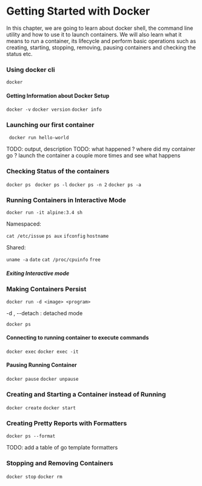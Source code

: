 # Getting Started with Docker

In this chapter, we are going to learn about docker shell, the command line utility and how to use it to
launch containers. We will also learn what it means to run a container, its lifecycle and perform basic
operations such as creating, starting, stopping, removing, pausing containers and checking the status etc.


### Using docker cli

``` docker ```

#### Getting Information about Docker Setup  

``` docker -v ```
``` docker version ```
``` docker info ```


### Launching our first container

``` docker run hello-world```

TODO: output, description
TODO: what happened ?
      where did my container go ?
      launch the container a  couple more times and see what happens

### Checking Status of the containers

``` docker ps ```
``` docker ps -l```
``` docker ps -n 2 ```
``` docker ps -a ```

### Running Containers in Interactive Mode

``` docker run -it alpine:3.4 sh ```

Namespaced:

``` cat /etc/issue ```
``` ps aux ```
``` ifconfig ```
``` hostname ```

Shared:

``` uname -a ```
``` date ```
``` cat /proc/cpuinfo ```
``` free ```

##### Exiting Interactive mode


### Making Containers Persist

``` docker run -d <image> <program> ```

-d , --detach : detached mode  

``` docker ps ```

#### Connecting to running container to execute commands

``` docker exec ```
``` docker exec -it ```

#### Pausing Running Container

``` docker pause ```
``` docker unpause ```

### Creating and Starting a Container instead of Running

``` docker create ```
``` docker start ```

### Creating Pretty Reports with Formatters
``` docker ps --format ```

TODO: add a table of go template formatters

### Stopping and Removing Containers

``` docker stop ```
``` docker rm ```
